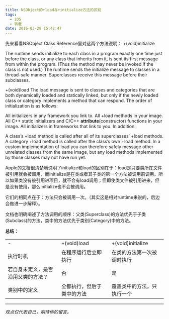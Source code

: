 ```yaml
---
title: NSObject的+load与+initialize方法的区别
tags:
  - iOS
  - 转载
date: 2016-03-29 15:42:47
---
```


先来看看NSObject Class Reference里对这两个方法说明：
+(void)initialize

The runtime sends initialize to each class in a program exactly one time just before the class, or any class that inherits from it, is sent its first message from within the program. (Thus the method may never be invoked if the class is not used.) The runtime sends the initialize message to classes in a thread-safe manner. Superclasses receive this message before their subclasses.

+(void)load
The load message is sent to classes and categories that are both dynamically loaded and statically linked, but only if the newly loaded class or category implements a method that can respond.
The order of initialization is as follows:

All initializers in any framework you link to.
All +load methods in your image.
All C++ static initializers and C/C++ __attribute__(constructor) functions in your image.
All initializers in frameworks that link to you.
In addition:

A class’s +load method is called after all of its superclasses’ +load methods.
A category +load method is called after the class’s own +load method.
In a custom implementation of load you can therefore safely message other unrelated classes from the same image, but any load methods implemented by those classes may not have run yet.

Apple的文档很清楚地说明了initialize和load的区别在于：load是只要类所在文件被引用就会被调用，而initialize是在类或者其子类的第一个方法被调用前调用。所以如果类没有被引用进项目，就不会有load调用；但即使类文件被引用进来，但是没有使用，那么initialize也不会被调用。

它们的相同点在于：方法只会被调用一次。（其实这是相对runtime来说的，后边会做进一步解释）。

文档也明确阐述了方法调用的顺序：父类(Superclass)的方法优先于子类(Subclass)的方法，类中的方法优先于类别(Category)中的方法。

__总结：__
<table>
	<tr>
		<td> - </td>
		<td>+(void)load</td>
		<td>+(void)initialize</td>
	</tr>
	<tr>
		<td>执行时机</td>
		<td>在程序运行后立即执行	</td>
		<td>在类的方法第一次被调时执行</td>
	</tr>
	<tr>
		<td>若自身未定义，是否沿用父类的方法？</td>
		<td>否</td>
		<td>是</td>
	</tr>
	<tr>
		<td>类别中的定义</td>
		<td>全都执行，但后于类中的方法</td>
		<td>覆盖类中的方法，只执行一个</td>
	</tr>
</table>

-----

*观点仅代表自己，期待你的留言。*
